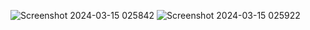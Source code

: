 ![Screenshot 2024-03-15 025842](https://github.com/Skyy-Banerjee/Far-Away/assets/51888502/85e0bd51-7c2c-4d97-a8b8-b34da550b283)
![Screenshot 2024-03-15 025922](https://github.com/Skyy-Banerjee/Far-Away/assets/51888502/43b01ffa-d853-4fa0-9bf5-20d8ba7256d8)


